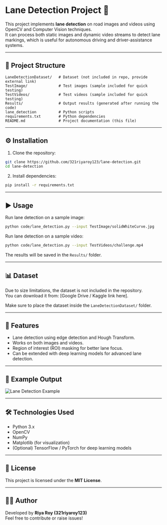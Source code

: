 # Lane Detection Project 🚗

This project implements **lane detection** on road images and videos using OpenCV and Computer Vision techniques.  
It can process both static images and dynamic video streams to detect lane markings, which is useful for autonomous driving and driver-assistance systems.

---

## 📂 Project Structure
```
LaneDetectionDataset/   # Dataset (not included in repo, provide external link)
TestImage/              # Test images (sample included for quick testing)
TestVideos/             # Test videos (sample included for quick testing)
Results/                # Output results (generated after running the code)
lane_detection          # Python scripts
requirements.txt        # Python dependencies
README.md               # Project documentation (this file)
```

---

## ⚙️ Installation

1. Clone the repository:
```bash
git clone https://github.com/321riyaroy123/lane-detection.git
cd lane-detection
```

2. Install dependencies:
```bash
pip install -r requirements.txt
```

---

## ▶️ Usage

Run lane detection on a sample image:
```bash
python code/lane_detection.py --input TestImage/solidWhiteCurve.jpg
```

Run lane detection on a sample video:
```bash
python code/lane_detection.py --input TestVideos/challenge.mp4
```

The results will be saved in the `Results/` folder.

---

## 📊 Dataset

Due to size limitations, the dataset is not included in the repository.  
You can download it from: [Google Drive / Kaggle link here].

Make sure to place the dataset inside the `LaneDetectionDataset/` folder.

---

## 🔑 Features

- Lane detection using edge detection and Hough Transform.  
- Works on both images and videos.  
- Region of interest (ROI) masking for better lane focus.  
- Can be extended with deep learning models for advanced lane detection.  

---

## 🎥 Example Output

![Lane Detection Example](Results/finalOutput.gif)

---

## 🛠️ Technologies Used

- Python 3.x  
- OpenCV  
- NumPy  
- Matplotlib (for visualization)  
- (Optional) TensorFlow / PyTorch for deep learning models  

---

## 📜 License

This project is licensed under the **MIT License**.

---

## 👩‍💻 Author

Developed by **Riya Roy (321riyaroy123)**  
Feel free to contribute or raise issues!
